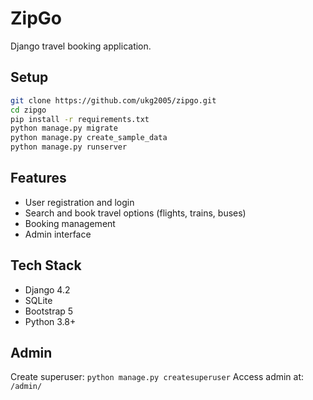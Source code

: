 # ZipGo

Django travel booking application.

## Setup

```bash
git clone https://github.com/ukg2005/zipgo.git
cd zipgo
pip install -r requirements.txt
python manage.py migrate
python manage.py create_sample_data
python manage.py runserver
```

## Features

- User registration and login
- Search and book travel options (flights, trains, buses)
- Booking management
- Admin interface

## Tech Stack

- Django 4.2
- SQLite
- Bootstrap 5
- Python 3.8+

## Admin

Create superuser: `python manage.py createsuperuser`
Access admin at: `/admin/`
